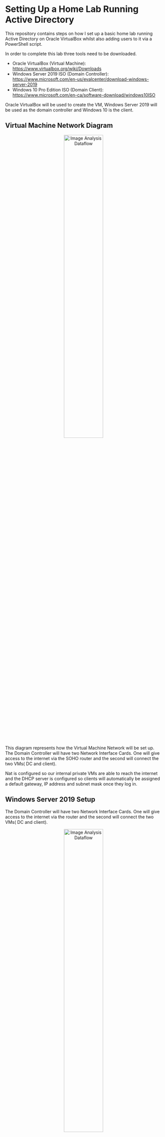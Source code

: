 <h1>Setting Up a Home Lab Running Active Directory</h1>

This repository contains steps on how I set up a basic home lab running Active Directory on Oracle VirtualBox whilst also 
adding users to it via a PowerShell script. 

In order to complete this lab three tools need to be downloaded.

- Oracle VirtualBox (Virtual Machine): https://www.virtualbox.org/wiki/Downloads
- Windows Server 2019 ISO (Domain Controller): https://www.microsoft.com/en-us/evalcenter/download-windows-server-2019
- Windows 10 Pro Edition ISO (Domain Client): https://www.microsoft.com/en-ca/software-download/windows10ISO

Oracle VirtualBox will be used to create the VM, Windows Server 2019 will be used as the domain controller and Windows 10 is the client.

<h2>Virtual Machine Network Diagram</h2>

<p align="center">
<img src="https://i.imgur.com/P7uGl4T.png" height="50%" width="50%" alt="Image Analysis Dataflow"/>
</p>

This diagram represents how the Virtual Machine Network will be set up. The Domain Controller will have two Network Interface Cards. One will give access to the internet via the SOHO router and the second will connect the two VMs( DC and client).

Nat is configured so our internal private VMs are able to reach the internet and the DHCP server is configured so clients will automatically be assigned a default gateway, IP address and subnet mask once they log in.


<h2> Windows Server 2019 Setup</h2>
The Domain Controller will have two Network Interface Cards. One will give access to the internet via the router and the second will connect the two VMs( DC and client). 

<p align="center">
<img src="https://i.imgur.com/4HBESwx.png" height="50%" width="50%" alt="Image Analysis Dataflow"/>
</p>

The network adaptor is used for connection to the internet whilst the second network adaptor named X_INTERNAL_X is used for the private network.

<p align="center">
<img src="https://i.imgur.com/i2myDfC.png" height="50%" width="50%" alt="Image Analysis Dataflow"/>
</p>

The internal network adaptor is configured so that it is assigned DNS and an IP address. The DNS was set to the loopback address because the active directory automatically installs DNS, meaning that the server itself acts as the DNS.

<h2> Install Active Directory</h2>

Active directory domain services are enabled through the server manager. Choose the "Add roles and features" option, select "Active Directory Domain Services" and complete the setup.

<p align="center">
<img src="https://i.imgur.com/01ECgNF.png" height="50%" width="50%" alt="Image Analysis Dataflow"/>
</p>

Once the active directory is set up we create a new domain admin account so that it can act as the central authority to control services.

<p align="center">
<img src="https://i.imgur.com/dBlASoK.png" height="50%" width="50%" alt="Image Analysis Dataflow"/>
</p>



<h2>Configure NAT/RAS</h2>

Setting up NAT/RAS allows clients connected to the domain controller to be able to access the internet.

<p align="center">
<img src="https://i.imgur.com/KoD9wU2.png" height="50%" width="50%" alt="Image Analysis Dataflow"/>
</p>



<p align="center">
<img src="https://i.imgur.com/XzbAJuu.png" height="50%" width="50%" alt="Image Analysis Dataflow"/>
</p>

<h2>Setup DHCP on domain controller</h2>

Setting up DHCP enables clients who connect to the domain controller are lease an IP address.

<p align="center">
<img src="https://i.imgur.com/JFMoZ9s.png" height="50%" width="50%" alt="Image Analysis Dataflow"/>
</p>

<p align="center">
<img src="https://i.imgur.com/XA7EHZd.png" height="50%" width="50%" alt="Image Analysis Dataflow"/>
</p>


<h2>Powershell script to create users</h2>

We ran a Powershell script to create 1000 users. The script automated the creation of 1,000 user accounts using a list of names on a text file. 

<p align="center">
<img src="https://i.imgur.com/G7EeKLL.png" height="50%" width="50%" alt="Image Analysis Dataflow"/>
</p>

The script set a default password, created an organisational unit and assigned first name, last name, username and password policy


<p align="center">
<img src="https://i.imgur.com/MfmIzNX.png" height="50%" width="50%" alt="Image Analysis Dataflow"/>
</p>

<h2>Windows Client</h2>

A new VM "Client1" was created and Windows 10 was installed on it. The VM was then assigned an IP address as per the DHCP scope of the domain controller. The client is successfully running and connected to the domain controller.

<p align="center">
<img src="https://i.imgur.com/K1sWrc1.png" height="50%" width="50%" alt="Image Analysis Dataflow"/>
</p>

Successfully able to log into the client machine with a domain account taken from the Powershell script that was run.
<p align="center">
<img src="https://i.imgur.com/CCCKitM.png" height="50%" width="50%" alt="Image Analysis Dataflow"/>
</p>

<p align="center">
<img src="https://i.imgur.com/kByZcQw.png" height="50%" width="50%" alt="Image Analysis Dataflow"/>
</p>

That completes the setup of an Active Directory home lab. This lab helped me gain a greater understanding of the following:
- Active Directory
- PowerShell
- Windows Server
- Virtualization (Oracle VirtualBox)


